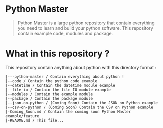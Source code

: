 # Python Master

> Python Master is a large python repository that contain everything you need to learn and build your python software. This repository contain example code, modules and package.

# What in this repository ?

This repository contain anything about python with this directory format :
```
|---python-master / Contain everything about python !
|--code / Contain the python code example
|--datetime / Contain the datetime module example
|--file-io / Contain the file IO module example
|--modules / Contain the example module
|--package / Contain the package module
|--json-on-python / (Coming Soon) Contain the JSON on Python example
|--csv-on-python / (Coming Soon) Contain the CSV on Python example
|-Coming_Soon.md / Contain the coming soon Python Master example/feature
|-README.md / This file...
```

